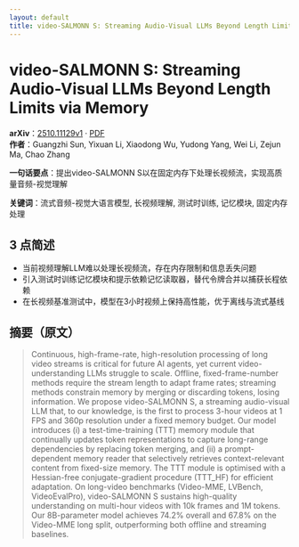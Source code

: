 ```yaml
---
layout: default
title: video-SALMONN S: Streaming Audio-Visual LLMs Beyond Length Limits via Memory
---
```


# video-SALMONN S: Streaming Audio-Visual LLMs Beyond Length Limits via Memory
**arXiv**：[2510.11129v1](https://arxiv.org/abs/2510.11129) · [PDF](https://arxiv.org/pdf/2510.11129.pdf)  
**作者**：Guangzhi Sun, Yixuan Li, Xiaodong Wu, Yudong Yang, Wei Li, Zejun Ma, Chao Zhang  

**一句话要点**：提出video-SALMONN S以在固定内存下处理长视频流，实现高质量音频-视觉理解

**关键词**：流式音频-视觉大语言模型, 长视频理解, 测试时训练, 记忆模块, 固定内存处理

## 3 点简述
- 当前视频理解LLM难以处理长视频流，存在内存限制和信息丢失问题
- 引入测试时训练记忆模块和提示依赖记忆读取器，替代令牌合并以捕获长程依赖
- 在长视频基准测试中，模型在3小时视频上保持高性能，优于离线与流式基线

## 摘要（原文）

> Continuous, high-frame-rate, high-resolution processing of long video streams
> is critical for future AI agents, yet current video-understanding LLMs struggle
> to scale. Offline, fixed-frame-number methods require the stream length to
> adapt frame rates; streaming methods constrain memory by merging or discarding
> tokens, losing information. We propose video-SALMONN S, a streaming
> audio-visual LLM that, to our knowledge, is the first to process 3-hour videos
> at 1 FPS and 360p resolution under a fixed memory budget. Our model introduces
> (i) a test-time-training (TTT) memory module that continually updates token
> representations to capture long-range dependencies by replacing token merging,
> and (ii) a prompt-dependent memory reader that selectively retrieves
> context-relevant content from fixed-size memory. The TTT module is optimised
> with a Hessian-free conjugate-gradient procedure (TTT_HF) for efficient
> adaptation. On long-video benchmarks (Video-MME, LVBench, VideoEvalPro),
> video-SALMONN S sustains high-quality understanding on multi-hour videos with
> 10k frames and 1M tokens. Our 8B-parameter model achieves 74.2% overall and
> 67.8% on the Video-MME long split, outperforming both offline and streaming
> baselines.

